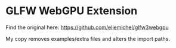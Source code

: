 # GLFW WebGPU Extension

Find the original here: https://github.com/eliemichel/glfw3webgpu

My copy removes examples/extra files and alters the import paths.

